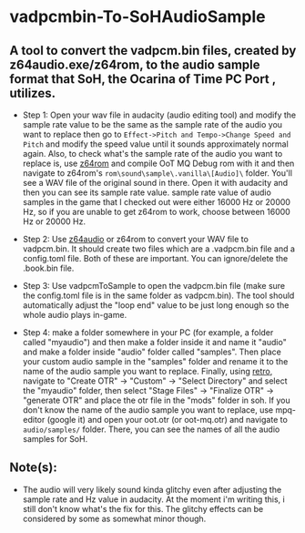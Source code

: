 # vadpcmbin-To-SoHAudioSample
## A tool to convert the vadpcm.bin files, created by z64audio.exe/z64rom, to the audio sample format that SoH, the Ocarina of Time PC Port , utilizes.

* Step 1: Open your wav file in audacity (audio editing tool) and modify the sample rate value to be the same as the sample rate of the audio you want to replace then go to `Effect->Pitch and Tempo->Change Speed and Pitch` and modify the speed value until it sounds approximately normal again. Also, to check what's the sample rate of the audio you want to replace is, use [z64rom](https://github.com/z64tools/z64rom) and compile OoT MQ Debug rom with it and then navigate to z64rom's `rom\sound\sample\.vanilla\[Audio]\` folder. You'll see a WAV file of the original sound in there. Open it with audacity and then you can see its sample rate value. sample rate value of audio samples in the game that I checked out were either 16000 Hz or 20000 Hz, so if you are unable to get z64rom to work, choose between 16000 Hz or 20000 Hz.

* Step 2: Use [z64audio](https://github.com/z64tools/z64audio/releases/tag/2.2.0) or z64rom to convert your WAV file to vadpcm.bin. It should create two files which are a .vadpcm.bin file and a config.toml file. Both of these are important. You can ignore/delete the .book.bin file.

* Step 3: Use vadpcmToSample to open the vadpcm.bin file (make sure the config.toml file is in the same folder as vadpcm.bin). The tool should automatically adjust the "loop end" value to be just long enough so the whole audio plays in-game.

* Step 4: make a folder somewhere in your PC (for example, a folder called "myaudio") and then make a folder inside it and name it "audio" and make a folder inside "audio" folder called "samples". Then place your custom audio sample in the "samples" folder and rename it to the name of the audio sample you want to replace. Finally, using [retro](https://github.com/HarbourMasters64/retro), navigate to "Create OTR" -> "Custom" -> "Select Directory" and select the "myaudio" folder, then select "Stage Files" -> "Finalize OTR" -> "generate OTR" and place the otr file in the "mods" folder in soh. If you don't know the name of the audio sample you want to replace, use mpq-editor (google it) and open your oot.otr (or oot-mq.otr) and navigate to `audio/samples/` folder. There, you can see the names of all the audio samples for SoH.

## Note(s):
* The audio will very likely sound kinda glitchy even after adjusting the sample rate and Hz value in audacity. At the moment i'm writing this, i still don't know what's the fix for this. The glitchy effects can be considered by some as somewhat minor though.
